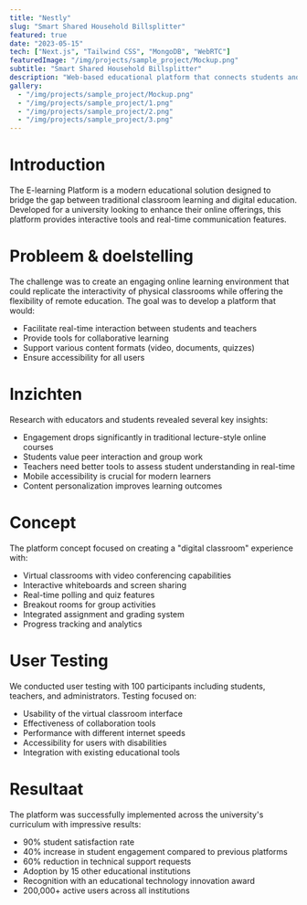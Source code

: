 ```yaml
---
title: "Nestly"
slug: "Smart Shared Household Billsplitter"
featured: true
date: "2023-05-15"
tech: ["Next.js", "Tailwind CSS", "MongoDB", "WebRTC"]
featuredImage: "/img/projects/sample_project/Mockup.png"
subtitle: "Smart Shared Household Billsplitter"
description: "Web-based educational platform that connects students and teachers with interactive tools and real-time communication"
gallery:
  - "/img/projects/sample_project/Mockup.png"
  - "/img/projects/sample_project/1.png"
  - "/img/projects/sample_project/2.png"
  - "/img/projects/sample_project/3.png"
---
```


# Introduction

The E-learning Platform is a modern educational solution designed to bridge the gap between traditional classroom learning and digital education. Developed for a university looking to enhance their online offerings, this platform provides interactive tools and real-time communication features.

# Probleem & doelstelling

The challenge was to create an engaging online learning environment that could replicate the interactivity of physical classrooms while offering the flexibility of remote education. The goal was to develop a platform that would:
- Facilitate real-time interaction between students and teachers
- Provide tools for collaborative learning
- Support various content formats (video, documents, quizzes)
- Ensure accessibility for all users

# Inzichten

Research with educators and students revealed several key insights:
- Engagement drops significantly in traditional lecture-style online courses
- Students value peer interaction and group work
- Teachers need better tools to assess student understanding in real-time
- Mobile accessibility is crucial for modern learners
- Content personalization improves learning outcomes

# Concept

The platform concept focused on creating a "digital classroom" experience with:
- Virtual classrooms with video conferencing capabilities
- Interactive whiteboards and screen sharing
- Real-time polling and quiz features
- Breakout rooms for group activities
- Integrated assignment and grading system
- Progress tracking and analytics

# User Testing

We conducted user testing with 100 participants including students, teachers, and administrators. Testing focused on:
- Usability of the virtual classroom interface
- Effectiveness of collaboration tools
- Performance with different internet speeds
- Accessibility for users with disabilities
- Integration with existing educational tools

# Resultaat

The platform was successfully implemented across the university's curriculum with impressive results:
- 90% student satisfaction rate
- 40% increase in student engagement compared to previous platforms
- 60% reduction in technical support requests
- Adoption by 15 other educational institutions
- Recognition with an educational technology innovation award
- 200,000+ active users across all institutions